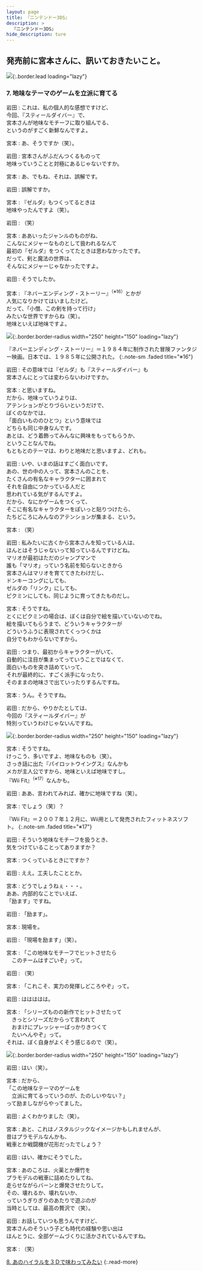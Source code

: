 ```yaml
---
layout: page
title: 『ニンテンドー3DS』
description: >
  『ニンテンドー3DS』
hide_description: ture
---
```


## 発売前に宮本さんに、訊いておきたいこと。

![](/others/interviews/jp/3ds/hardware/vol5/img/mainvisual7.jpg){:.border.lead loading="lazy"}

### 7. 地味なテーマのゲームを立派に育てる

岩田
: これは、私の個人的な感想ですけど、<br>今回、『スティールダイバー』で、<br>宮本さんが地味なモチーフに取り組んでる、<br>というのがすごく新鮮なんですよ。

宮本
: あ、そうですか（笑）。

岩田
: 宮本さんがふだんつくるものって<br>地味っていうことと対極にあるじゃないですか。

宮本
: あ、でもね、それは、誤解です。

岩田
: 誤解ですか。

宮本
: 『ゼルダ』もつくってるときは<br>地味やったんですよ（笑）。

岩田
: （笑）

宮本
: ああいったジャンルのものがね、<br>こんなにメジャーなものとして扱われるなんて<br>最初の『ゼルダ』をつくってたときは思わなかったです。<br>だって、剣と魔法の世界は、<br>そんなにメジャーじゃなかったですよ。

岩田
: そうでしたか。

宮本
: 『ネバーエンディング・ストーリー』<sup>（※16）</sup>とかが<br>人気になりかけてはいましたけど。<br>だって、「小僧、この剣を持って行け」<br>みたいな世界ですからね（笑）。<br>地味といえば地味ですよ。

![](/others/interviews/jp/3ds/hardware/vol5/img/photo14.jpg){:.border.border-radius width="250" height="150"  loading="lazy"}

『ネバーエンディング・ストーリー』＝１９８４年に制作された冒険ファンタジー映画。日本では、１９８５年に公開された。
{:.note-sm .faded title="※16"}

岩田
: その意味では『ゼルダ』も『スティールダイバー』も<br>宮本さんにとっては変わらないわけですか。

宮本
: と思いますね。<br>だから、地味っていうよりは、<br>アテンションがとりづらいというだけで、<br>ぼくのなかでは、<br>「面白いもののひとつ」という意味では<br>どちらも同じ中身なんです。<br>あとは、どう着飾ってみんなに興味をもってもらうか、<br>ということなんでね。<br>もともとのテーマは、わりと地味だと思いますよ、どれも。

岩田
: いや、いまの話はすごく面白いです。<br>あの、世の中の人って、宮本さんのことを、<br>たくさんの有名なキャラクターに囲まれて<br>それを自由につかっている人だと<br>思われている気がするんですよ。<br>だから、なにかゲームをつくって、<br>そこに有名なキャラクターをぽいっと貼りつけたら、<br>たちどころにみんなのアテンションが集まる、という。

宮本
: （笑）

岩田
: 私みたいに古くから宮本さんを知っている人は、<br>ほんとはそうじゃないって知っているんですけどね。<br>マリオが最初はただのジャンプマンで<br>誰も「マリオ」っていう名前を知らないときから<br>宮本さんはマリオを育ててきたわけだし、<br>ドンキーコングにしても、<br>ゼルダの「リンク」にしても、<br>ピクミンにしても、同じように育ってきたものだし。

宮本
: そうですね。<br>とくにピクミンの場合は、ぼくは自分で絵を描いていないのでね。<br>絵を描いてもらうまで、どういうキャラクターが<br>どういうふうに表現されてくっつくかは<br>自分でもわからないですから。

岩田
: つまり、最初からキャラクターがいて、<br>自動的に注目が集まってっていうことではなくて、<br>面白いものを突き詰めていって、<br>それが最終的に、すごく派手になったり、<br>そのままの地味さで出ていったりするんですね。

宮本
: うん。そうですね。

岩田
: だから、やりかたとしては、<br>今回の『スティールダイバー』が<br>特別っていうわけじゃないんですね。

![](/others/interviews/jp/3ds/hardware/vol5/img/photo15.jpg){:.border.border-radius width="250" height="150"  loading="lazy"}

宮本
: そうですね。<br>けっこう、多いですよ、地味なものも（笑）。<br>さっき話に出た『パイロットウイングス』なんかも<br>メカが主人公ですから、地味といえば地味ですし。<br>『Wii Fit』<sup>（※17）</sup>なんかも。

岩田
: ああ、言われてみれば、確かに地味ですね（笑）。

宮本
: でしょう（笑）？

『Wii Fit』＝２００７年１２月に、Wii用として発売されたフィットネスソフト。
{:.note-sm .faded title="※17"}

岩田
: そういう地味なモチーフを扱うとき、<br>気をつけていることってありますか？

宮本
: つくっているときにですか？

岩田
: ええ。工夫したこととか。

宮本
: どうでしょうねぇ・・・。<br>ああ、内部的なことでいえば、<br>「励ます」ですね。

岩田
: 「励ます」。

宮本
: 現場を。

岩田
: 「現場を励ます」（笑）。

宮本
: 「この地味なモチーフでヒットさせたら<br>　このチームはすごいぞ」って。

岩田
: （笑）

宮本
: 「これこそ、実力の発揮しどころやぞ」って。

岩田
: ははははは。

宮本
: 「シリーズものの新作でヒットさせたって<br>　きっとシリーズだからって言われて<br>　おまけにプレッシャーばっかりきつくて<br>　たいへんやぞ」って。<br>それは、ぼく自身がよくそう感じるので（笑）。

![](/others/interviews/jp/3ds/hardware/vol5/img/photo16.jpg){:.border.border-radius width="250" height="150"  loading="lazy"}

岩田
: はい（笑）。

宮本
: だから、<br>「この地味なテーマのゲームを<br>　立派に育てるっていうのが、たのしいやない？」<br>って励ましながらやってました。

岩田
: よくわかりました（笑）。

宮本
: あと、これはノスタルジックなイメージかもしれませんが、<br>昔はプラモデルなんかも、<br>戦車とか戦闘機が花形だったでしょう？

岩田
: はい、確かにそうでした。

宮本
: あのころは、火薬とか爆竹を<br>プラモデルの戦車に詰めたりしてね、<br>走らせながらバーンと爆発させたりして。<br>その、壊れるか、壊れないか、<br>っていうぎりぎりのあたりで遊ぶのが<br>当時としては、最高の贅沢で（笑）。

岩田
: お話していつも思うんですけど、<br>宮本さんのそういう子ども時代の経験や思い出は<br>ほんとうに、全部ゲームづくりに活かされているんですね。

宮本
: （笑）

[8. あのハイラルを３Ｄで味わってみたい](8.md)
{:.read-more}


